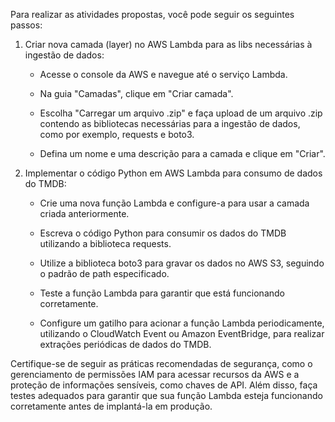 Para realizar as atividades propostas, você pode seguir os seguintes passos:

1. Criar nova camada (layer) no AWS Lambda para as libs necessárias à ingestão de dados:

    - Acesse o console da AWS e navegue até o serviço Lambda.

    - Na guia "Camadas", clique em "Criar camada".

    - Escolha "Carregar um arquivo .zip" e faça upload de um arquivo .zip contendo as bibliotecas necessárias para a ingestão de dados, como por exemplo, requests e boto3.

    - Defina um nome e uma descrição para a camada e clique em "Criar".

2. Implementar o código Python em AWS Lambda para consumo de dados do TMDB:

    - Crie uma nova função Lambda e configure-a para usar a camada criada anteriormente.

    - Escreva o código Python para consumir os dados do TMDB utilizando a biblioteca requests.

    - Utilize a biblioteca boto3 para gravar os dados no AWS S3, seguindo o padrão de path especificado.

    - Teste a função Lambda para garantir que está funcionando corretamente.

    - Configure um gatilho para acionar a função Lambda periodicamente, utilizando o CloudWatch Event ou Amazon EventBridge, para realizar extrações periódicas de dados do TMDB.

Certifique-se de seguir as práticas recomendadas de segurança, como o gerenciamento de permissões IAM para acessar recursos da AWS e a proteção de informações sensíveis, como chaves de API. Além disso, faça testes adequados para garantir que sua função Lambda esteja funcionando corretamente antes de implantá-la em produção.